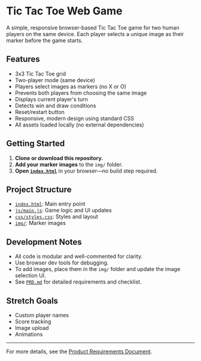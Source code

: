 # Tic Tac Toe Web Game

A simple, responsive browser-based Tic Tac Toe game for two human players on the same device. Each player selects a unique image as their marker before the game starts.

## Features

- 3x3 Tic Tac Toe grid
- Two-player mode (same device)
- Players select images as markers (no X or O)
- Prevents both players from choosing the same image
- Displays current player's turn
- Detects win and draw conditions
- Reset/restart button
- Responsive, modern design using standard CSS
- All assets loaded locally (no external dependencies)

## Getting Started

1. **Clone or download this repository.**
2. **Add your marker images** to the `img/` folder.
3. **Open [`index.html`](index.html)** in your browser—no build step required.

## Project Structure

- [`index.html`](index.html): Main entry point
- [`js/main.js`](js/main.js): Game logic and UI updates
- [`css/styles.css`](.github/css/styles.css): Styles and layout
- [`img/`](img/): Marker images

## Development Notes

- All code is modular and well-commented for clarity.
- Use browser dev tools for debugging.
- To add images, place them in the `img/` folder and update the image selection UI.
- See [`PRD.md`](PRD.md) for detailed requirements and checklist.

## Stretch Goals

- Custom player names
- Score tracking
- Image upload
- Animations

---

For more details, see the [Product Requirements Document](PRD.md).